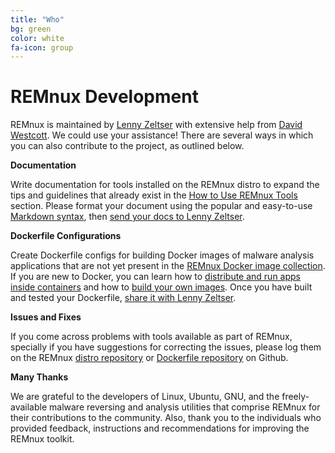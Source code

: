 ```yaml
---
title: "Who"
bg: green
color: white
fa-icon: group
---
```


# REMnux Development

REMnux is maintained by [Lenny Zeltser](https://zeltser.com/) with extensive help from [David Westcott](https://twitter.com/beast_fighter). We could use your assistance! There are several ways in which you can also contribute to the project, as outlined below.

**Documentation**

Write documentation for tools installed on the REMnux distro to expand the tips and guidelines that already exist in the [How to Use REMnux Tools](https://remnux.org/docs/distro/tools/) section. Please format your document using the popular and easy-to-use [Markdown syntax](https://daringfireball.net/projects/markdown/basics), then [send your docs to Lenny Zeltser](https://zeltser.com/contact/).

**Dockerfile Configurations**

Create Dockerfile configs for building Docker images of malware analysis applications that are not yet present in the [REMnux Docker image collection](https://remnux.org/docs/containers/run-apps/). If you are new to Docker, you can learn how to [distribute and run apps inside containers](https://remnux.org/docs/containers/malware-analysis/) and how to [build your own images](https://remnux.org/docs/containers/create-docker-images/). Once you have built and tested your Dockerfile, [share it with Lenny Zeltser](https://zeltser.com/contact/).

**Issues and Fixes**

If you come across problems with tools available as part of REMnux, specially if you have suggestions for correcting the issues, please log them on the REMnux [distro repository](https://github.com/REMnux/distro/issues) or [Dockerfile repository](https://github.com/REMnux/docker/issues) on Github.

**Many Thanks**

We are grateful to the developers of Linux, Ubuntu, GNU, and the freely-available malware reversing and analysis utilities that comprise REMnux for their contributions to the community. Also, thank you to the individuals who provided feedback, instructions and recommendations for improving the REMnux toolkit.

